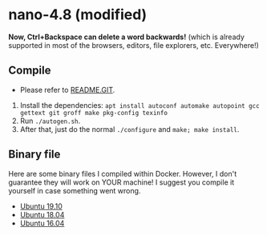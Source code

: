 # nano-4.8 (modified)
**Now, Ctrl+Backspace can delete a word backwards!** (which is already supported in most of the browsers, editors, file explorers, etc. Everywhere!)

## Compile

- Please refer to [README.GIT](/README.GIT).
1. Install the dependencies: `apt install autoconf automake autopoint gcc gettext git groff make pkg-config texinfo`
2. Run `./autogen.sh`.
3. After that, just do the normal `./configure` and `make; make install`.

## Binary file

Here are some binary files I compiled within Docker. However, I don't guarantee they will work on YOUR machine! I suggest you compile it yourself in case something went wrong.

- [Ubuntu 19.10](/bin/ubuntu_16.04)
- [Ubuntu 18.04](/bin/ubuntu_18.04)
- [Ubuntu 16.04](/bin/ubuntu_19.10)
